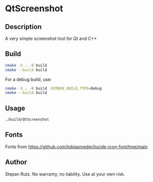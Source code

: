# QtScreenshot

## Description

A very simple screenshot tool for Qt and C++

## Build

```bash
cmake -S . -B build
cmake --build build
```

For a debug build, use:
```bash
cmake -S . -B build -DCMAKE_BUILD_TYPE=Debug
cmake --build build
```





## Usage

```bash
./build/QtScreenshot
```

## Fonts

Fonts from https://github.com/tobiasroeder/lucide-icon-font/tree/main

## Author

Stepan Rutz. No warranty, no liability. Use at your own risk.


